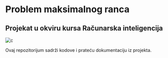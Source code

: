 # Problem maksimalnog ranca
## Projekat u okviru kursa Računarska inteligencija

![c](https://img.shields.io/badge/language-c-green.svg)

Ovaj repozitorijum sadrži kodove i prateću dokumentaciju iz projekta.
